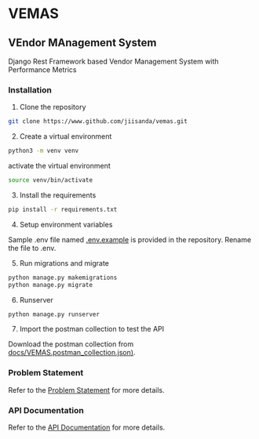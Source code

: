 # VEMAS

## VEndor MAnagement System

Django Rest Framework based Vendor Management System with Performance Metrics

### Installation

1. Clone the repository

```bash
git clone https://www.github.com/jiisanda/vemas.git
```

2. Create a virtual environment

```bash
python3 -m venv venv
```

activate the virtual environment

```bash
source venv/bin/activate
```

3. Install the requirements

```bash
pip install -r requirements.txt
```

4. Setup environment variables

Sample .env file named [.env.example](.env.example) is provided in the repository. Rename the file to .env.

5. Run migrations and migrate

```bash
python manage.py makemigrations
python manage.py migrate
```

6. Runserver

```bash
python manage.py runserver
```

7. Import the postman collection to test the API

Download the postman collection from [docs/VEMAS.postman_collection.json)](docs/VEMAS.postman_collection.json).

### Problem Statement

Refer to the [Problem Statement](docs/problem_statement.md) for more details.

### API Documentation

Refer to the [API Documentation](docs/api_documentation) for more details.


